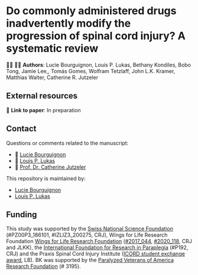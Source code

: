 # Do commonly administered drugs inadvertently modify the progression of spinal cord injury? A systematic review

:man_scientist: 👩‍🔬 **Authors**: Lucie Bourguignon, Louis P. Lukas, Bethany Kondiles, Bobo Tong, Jamie Lee,, Tomás Gomes, Wolfram Tetzlaff, John L.K. Kramer, Matthias Walter, Catherine R. Jutzeler

## External resources
:open_book:	**Link to paper**: In preparation

## Contact
Questions or comments related to the manuscript:
* :e-mail: [Lucie Bourguignon](mailto:lucie.Bourguignon@hest.ethz.ch?subject=[GitHub]%20Source%20Han%20Sans)
* :e-mail: [Louis P. Lukas](mailto:louis.lukas@hest.ethz.ch?subject=[GitHub]%20Source%20Han%20Sans)
* :e-mail: [Prof. Dr. Catherine Jutzeler](mailto:catherine.jutzeler@hest.ethz.ch?subject=[GitHub]%20Source%20Han%20Sans)

This repository is maintained by:
* [Lucie Bourguignon](https://github.com/lbourguignon)
* [Louis P. Lukas](https://github.com/loupl)

## Funding

This study was supported by the [Swiss National Science Foundation](http://www.snf.ch/en/Pages/default.aspx) (#PZ00P3_186101, #IZLIZ3_200275, CRJ), Wings for Life Research Foundation [Wings for Life Research Foundation](https://www.wingsforlife.com/) ([#2017_044](https://www.wingsforlife.com/uk/research/blood-biomarkers-to-predict-outcome-after-spinal-cord-injury-a-precision-medicine-approach-3487), [#2020_118](https://www.wingsforlife.com/uk/research/neuro-surveillance-in-order-to-enhance-spontaneous-neurological-recovery-4530), CRJ and JLKK), the [International Foundation for Research in Paraplegia](https://www.irp.ch/en/) (#P192, CRJ) and the Praxis Spinal Cord Injury Institute ([ICORD student exchange award](https://icord.org/funding-opportunities/intl-exchange/), LB). BK was supported by the [Paralyzed Veterans of America Research Foundation](https://pva.org/research-resources/research-foundation/2023-research-foundation-grant-recipients/) (# 3195).